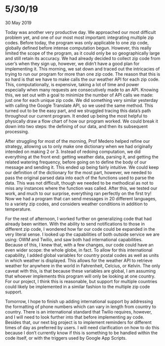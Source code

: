 5/30/19
================

<p class="meta">30 May 2019</p>

Today was another very productive day. We approached our most difficult problem yet, and one of our most most important: integrating multiple zip codes. Before today, the program was only applicable to one zip code, globally defined before intense computation begun. However, this really limited the scope of the program, as it could only be so geographically large and still retain its accuracy. We had already decided to collect zip code from user’s when they sign up, however, we didn’t have a good plan for implementing it. This morning, we sat down and traced out the intricacies of trying to run our program for more than one zip code. The reason that this is so hard is that we have to make calls the our weather API for each zip code. This, computationally, is expensive, taking a lot of time and power especially when many requests are consecutively made to an API. Knowing this, we set out with a goal to minimize the number of API calls we made: just one for each unique zip code. We did something very similar yesterday with calling the Google Translate API, so we used the same method. This turned out to be the easy part, and we struggled tracing this data’s path throughout our current program. It ended up being the most helpful to physically draw a flow chart of how our program worked. We could break it down into two steps: the defining of our data, and then its subsequent processing.

After struggling for most of the morning, Prof Medero helped refine our strategy, allowing us to only make one dictionary when we had originally intended on making 2 or 3. Instead of redoing computation, we did everything at the front end: getting weather data, parsing it, and getting the related watering frequency, before going on to define the body of our message and sending it.  This ended up being fairly intuitive. We could keep our definition of the dictionary for the most part, however, we needed to pass the original parsed data into each of the functions used to parse the data. This was not difficult, though we needed to be methodical as not to miss any instances where the function was called. After this, we tested our work, and much to our surprise, everything ran perfectly on the first try! Now we had a program that can send messages in 20 different languages, to a variety zip codes, and considers weather conditions in addition to temperature. 

For the rest of afternoon, I worked further on generalizing code that had already been written. With the ability to send notifications to those in different zip code, I wondered how far our code could be expanded in the very literal sense. I looked up the capabilities of both outside service we are using: OWM and Twilio, and saw both had international capabilities. Because of this, I knew that, with a few changes, our code could have an even wider scope: the whole globe, in fact. To allow for this international capability, I added global variables for country postal codes as well as units in which weather is displayed. This allows for the weather API to retrieve weather for anywhere in the world in Fahrenheit, Celcius, or Kelvin. The only caveat with this, is that because these variables are global, I am assuming that whoever implements this program will only be looking at one country. For our project, I think this is reasonable, but support for multiple countries could likely be implemented in a similar fashion to the multiple zip code support. 

Tomorrow, I hope to finish up adding international support by addressing the formatting of phone numbers which can vary in length from country to country. There is an international standard that Twilio requires, however, and I will need to look further into that before implementing ay code. Besides that, our next big project is to implement reminders for different times of day as preferred by users. I will need clarification on how to do this because I don’t currently know if this is something to be handled within the code itself, or with the triggers used by Google App Scripts.
